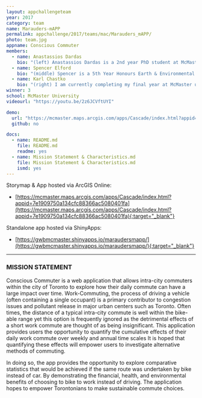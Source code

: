 ```yaml
---
layout: appchallengeteam
year: 2017
category: team
name: Marauders-mAPP
permalink: appchallenge/2017/teams/mac/Marauders_mAPP/
photo: team.jpg
appname: Conscious Commuter
members:
  - name: Anastassios Dardas
    bio: "(left) Anastassios Dardas is a 2nd year PhD student at McMaster University, specializing in spatio-temporal health geography. He believes that by integrating the disciplines of GIS and data science together can develop more effective decision-making process and predictions. During his free time, he enjoys hiking, biking, coaching crew, hanging out with friends, and doing Tough Mudder."
  - name: Spencer Elford
    bio: "(middle) Spencer is a 5th Year Honours Earth & Environmental Sciences Student at McMaster University. He is currently pursuing a minor in GIS. His main interests lie in data visualization and GIS for Urban Planning. In addition to his GIS interests, he is interested in mountain biking, hiking and historical cartography."
  - name: Karl Chastko
    bio: "(right) I am currently completing my final year at McMaster university where I am studying Earth and Environmental Science with a minor in GIS. Although my major is Earth and Environmental Sciences my passion is GIS. I am interested in using GIS for the environment, health and planning as well as data visualization. In my spare time I enjoy home brewing, disk golf, and gardening."
winner: 3
school: McMaster University
videourl: "https://youtu.be/2z6JCVftUYI"

demo:
  url: "https://mcmaster.maps.arcgis.com/apps/Cascade/index.html?appid=7e1909750a134cfc88366ac5080401fa"
  github: no

docs:
  - name: README.md
    file: README.md
    readme: yes
  - name: Mission Statement & Characteristics.md
    file: Mission Statement & Characteristics.md
    ismd: yes
---
```


Storymap & App hosted via ArcGIS Online:
- [https://mcmaster.maps.arcgis.com/apps/Cascade/index.html?appid=7e1909750a134cfc88366ac5080401fa](https://mcmaster.maps.arcgis.com/apps/Cascade/index.html?appid=7e1909750a134cfc88366ac5080401fa){:target="_blank"}

Standalone app hosted via ShinyApps:
- [https://gwbmcmaster.shinyapps.io/maraudersmapp/](https://gwbmcmaster.shinyapps.io/maraudersmapp/){:target="_blank"}

***

### MISSION STATEMENT

Conscious Commuter is a web application that allows intra-city commuters within the city of Toronto to explore how their daily commute can have
a large impact over time. Work-Commuting, the process of driving a vehicle (often containing a single occupant) is a primary contributor to congestion
issues and pollutant release in major urban centers such as Toronto.
Often times, the distance of a typical intra-city commute is well within the bike-able range yet this option is frequently ignored as
the detrimental effects of a short work commute are thought of as being insignificant.
This application provides users the opportunity to quantify the cumulative effects of their daily work commute over weekly and annual time scales
It is hoped that quantifying these effects will empower users to investigate alternative methods of commuting.

In doing so, the app provides the opportunity to explore comparative statistics that would be achieved if the same route was undertaken by bike instead of car.
By demonstrating the financial, health, and environmental benefits of choosing to bike to work instead of driving. The application hopes to
empower Torontonians to make sustainable commute choices.
